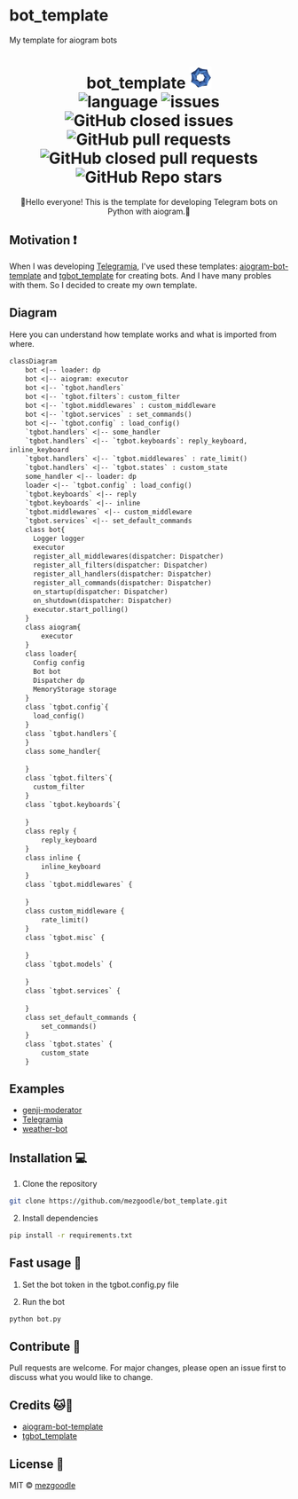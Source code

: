# bot_template
My template for aiogram bots

<h1 id="project-title" align="center">
  bot_template <img alt="logo" width="40" height="40" src="https://raw.githubusercontent.com/mezgoodle/images/master/MezidiaLogoTransparent.png" /><br>
  <img alt="language" src="https://img.shields.io/badge/language-python-brightgreen?style=flat-square" />
  <img alt="issues" src="https://img.shields.io/github/issues/mezgoodle/bot_template?style=flat-square" />
  <img alt="GitHub closed issues" src="https://img.shields.io/github/issues-closed/mezgoodle/bot_template?style=flat-square" />
  <img alt="GitHub pull requests" src="https://img.shields.io/github/issues-pr/mezgoodle/bot_template?style=flat-square" />
  <img alt="GitHub closed pull requests" src="https://img.shields.io/github/issues-pr-closed/mezgoodle/bot_template?style=flat-square" />
  <img alt="GitHub Repo stars" src="https://img.shields.io/github/stars/mezgoodle/bot_template?style=flat-square">
</h1>

<p align="center">
 🌟Hello everyone! This is the template for developing Telegram bots on Python with aiogram.🌟
</p>

## Motivation :exclamation:

When I was developing [Telegramia](https://github.com/mezidia/telegramia), I've used these templates: [aiogram-bot-template](https://github.com/Latand/aiogram-bot-template) and [tgbot_template](https://github.com/Latand/tgbot_template) for creating bots. And I have many probles with them. So I decided to create my own template.

## Diagram

Here you can understand how template works and what is imported from where.

```mermaid
classDiagram
    bot <|-- loader: dp
    bot <|-- aiogram: executor
    bot <|-- `tgbot.handlers`
    bot <|-- `tgbot.filters`: custom_filter
    bot <|-- `tgbot.middlewares` : custom_middleware
    bot <|-- `tgbot.services` : set_commands()
    bot <|-- `tgbot.config` : load_config()
    `tgbot.handlers` <|-- some_handler
    `tgbot.handlers` <|-- `tgbot.keyboards`: reply_keyboard, inline_keyboard
    `tgbot.handlers` <|-- `tgbot.middlewares` : rate_limit()
    `tgbot.handlers` <|-- `tgbot.states` : custom_state
    some_handler <|-- loader: dp
    loader <|-- `tgbot.config` : load_config()
    `tgbot.keyboards` <|-- reply
    `tgbot.keyboards` <|-- inline
    `tgbot.middlewares` <|-- custom_middleware
    `tgbot.services` <|-- set_default_commands
    class bot{
      Logger logger
      executor
      register_all_middlewares(dispatcher: Dispatcher)
      register_all_filters(dispatcher: Dispatcher)
      register_all_handlers(dispatcher: Dispatcher)
      register_all_commands(dispatcher: Dispatcher)
      on_startup(dispatcher: Dispatcher)
      on_shutdown(dispatcher: Dispatcher)
      executor.start_polling()
    }
    class aiogram{
        executor
    }
    class loader{
      Config config
      Bot bot
      Dispatcher dp
      MemoryStorage storage
    }
    class `tgbot.config`{
      load_config()
    }
    class `tgbot.handlers`{
    }
    class some_handler{
      
    }
    class `tgbot.filters`{
      custom_filter
    }
    class `tgbot.keyboards`{

    }
    class reply {
        reply_keyboard
    }
    class inline {
        inline_keyboard
    }
    class `tgbot.middlewares` {
        
    }
    class custom_middleware {
        rate_limit()
    }
    class `tgbot.misc` {
        
    }
    class `tgbot.models` {
        
    }
    class `tgbot.services` {
        
    }
    class set_default_commands {
        set_commands()
    }
    class `tgbot.states` {
        custom_state
    }
```

## Examples

- [genji-moderator](https://github.com/mezgoodle/genji-moderator)
- [Telegramia](https://github.com/mezidia/Telegramia)
- [weather-bot](https://github.com/mezgoodle/weather-bot)

## Installation :computer:

1. Clone the repository

```bash
git clone https://github.com/mezgoodle/bot_template.git
```

2. Install dependencies

```bash
pip install -r requirements.txt
```

## Fast usage :dash:

1. Set the bot token in the tgbot.config.py file

2. Run the bot

```bash
python bot.py
```

## Contribute :running:

Pull requests are welcome. For major changes, please open an issue first to discuss what you would like to change.

## Credits :cat::handshake:

- [aiogram-bot-template](https://github.com/Latand/aiogram-bot-template)
- [tgbot_template](https://github.com/Latand/tgbot_template)

## License :bookmark:

MIT © [mezgoodle](https://github.com/mezgoodle)
